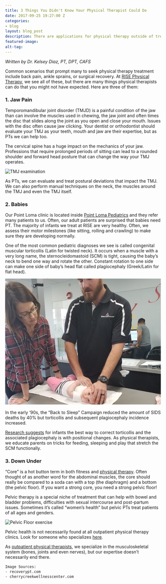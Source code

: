 ```yaml
---
title: 3 Things You Didn't Know Your Physical Therapist Could Do
date: 2017-09-25 19:27:00 Z
categories:
- blog
layout: blog_post
description: There are applications for physical therapy outside of treating back pain, sports injuries, or surgical rehab. Here are 3 things physical therapists can also do.
featured-image:
alt-tag:
---
```


_Written by Dr. Kelsey Diaz, PT, DPT, CAFS_

Common scenarios that prompt many to seek physical therapy treatment include back pain, ankle sprains, or surgical recovery. At [RISE Physical Therapy](/), we see all of these, but there are many things physical therapists can do that you might not have expected. Here are three of them:

### 1. Jaw Pain

Temporomandibular joint disorder (TMJD) is a painful condition of the jaw than can involve the muscles used in chewing, the jaw joint and often times the disc that slides along the joint as you open and close your mouth. Issues with the disc often cause jaw clicking. Your dentist or orthodontist should evaluate your TMJ as your teeth, mouth and jaw are their expertise, but as PTs we can help too.

The cervical spine has a huge impact on the mechanics of your jaw. Professions that require prolonged periods of sitting can lead to a rounded shoulder and forward head posture that can change the way your TMJ operates.

![TMJ examination](http://www.recoverypt.com/wp-content/uploads/IMG_16351.jpg)

As PTs, we can evaluate and treat postural deviations that impact the TMJ.  We can also perform manual techniques on the neck, the muscles around the TMJ and even the TMJ itself.

### 2. Babies

Our Point Loma clinic is located inside [Point Loma Pediatrics](http://pointlomapediatrics.com) and they refer many patients to us. Often, our adult patients are surprised that babies need PT. The majority of infants we treat at RISE are very healthy. Often, we assess their motor milestones (like sitting, rolling and crawling) to make sure they are developing normally.

One of the most common pediatric diagnoses we see is called congenital muscular torticollis (Latin for twisted neck). It occurs when a muscle with a very long name, the sternocleidomastoid  (SCM) is tight, causing the baby’s neck to bend one way and rotate the other. Constant rotation to one side can make one side of baby’s head flat called plagiocephaly (Greek/Latin for flat head).

![Toricollis treatment](/img/services/torticollis-plagiocephaly.jpg)

In the early ‘90s, the “Back to Sleep” Campaign reduced the amount of SIDS deaths by 40% but torticollis and subsequent plagiocephaly incidence increased.

[Research suggests](http://journals.lww.com/jcraniofacialsurgery/Abstract/2001/07000/Active_Counterpositioning_or_Orthotic_Device_to.3.aspx) for infants the best way to correct torticollis and the associated plagiocephaly is with positional changes. As physical therapists, we educate parents on tricks for feeding, sleeping and play that stretch the SCM functionally.

### 3. Down Under

“Core” is a hot button term in both fitness and [physical therapy](/). Often thought of as another word for the abdominal muscles, the core should really be compared to a soda can with a top (the diaphragm) and a bottom (the pelvic floor). If you want a strong core, you need a strong pelvic floor!

Pelvic therapy is a special niche of treatment that can help with bowel and bladder problems, difficulties with sexual intercourse and post-partum issues. Sometimes it’s called “women’s health” but pelvic PTs treat patients of all ages and genders.

![Pelvic Floor exercise](http://educationcareerarticles.com/wp-content/uploads/2013/08/physical-therapy.jpg)

Pelvic health is not necessarily found at all outpatient physical therapy clinics. Look for someone who specializes [here](http://www.womenshealthapta.org/pt-locator/).

As [outpatient physical therapists](/#team), we specialize in the musculoskeletal system (bones, joints and even nerves), but our expertise doesn’t necessarily end there.

```
Image Sources:
- recoverypt.com
- cherrycreekwellnesscenter.com
```
